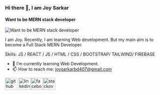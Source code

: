 ### Hi there 👋, I am Joy Sarkar
#### Want to be MERN stack developer
![Want to be MERN stack developer](https://user-images.githubusercontent.com/77662668/134035337-de4c3267-4da3-4200-b4e4-773064ec8995.png)

I am Joy. Recently, I am learning Web development. But my main aim is to become a Full Stack MERN Developer.

Skills: JS / REACT / JS / HTML / CSS / BOOTSTRAP/ TAILWIND/ FIREBASE

- 🌱 I’m currently learning Web Development. 
- 📫 How to reach me: joysarkarbd407@gmail.com 


[<img src='https://github.githubassets.com/images/modules/logos_page/Octocat.png' alt='github' height='40'>](https://github.com/https://github.com/JoySarkarMA) [<img src='https://cdn-icons-png.flaticon.com/512/174/174857.png' alt='linkedin' height='40'>](https://www.linkedin.com/in/https://www.linkedin.com/in/joy-sarkar-479496204//)[<img src='https://1000logos.net/wp-content/uploads/2021/04/Facebook-logo.png' alt='facebook' height='40'>](https://www.facebook.com/https://www.facebook.com/joysarkar490/)[<img src='https://upload.wikimedia.org/wikipedia/commons/thumb/e/ef/Stack_Overflow_icon.svg/768px-Stack_Overflow_icon.svg.png' alt='stackoverflow' height='40'>](https://stackoverflow.com/users/https://stackoverflow.com/users/16843729/joy-sarkar-ma)  

